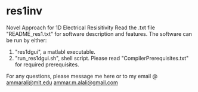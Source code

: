 # res1inv
Novel Approach for 1D Electrical Resisitivity
Read the .txt file "README_res1.txt" for software description and features.
The software can be run by either:
  1) "res1dgui", a matlabl executable.
  2) "run_res1dgui.sh", shell script. Please read "CompilerPrerequisites.txt" for required prerequisites.
  
For any questions, please message me here or to my email @
  ammarali@mit.edu
  ammar.m.alali@gmail.com
